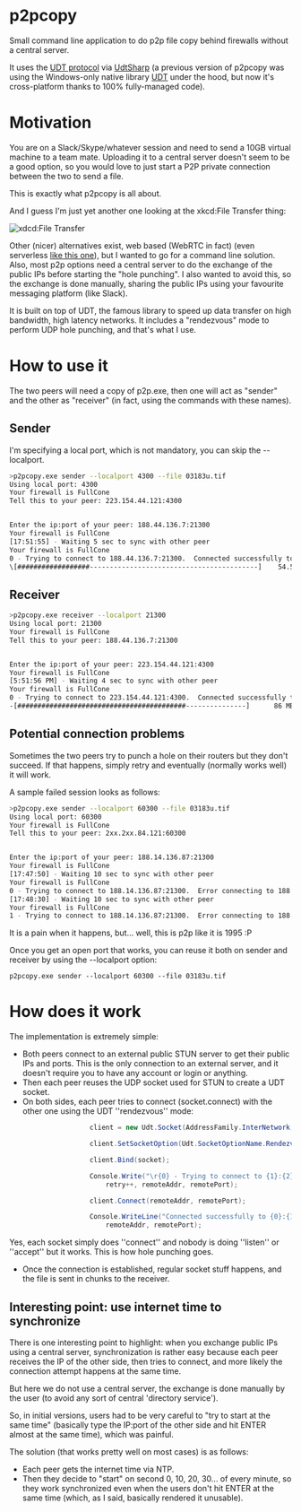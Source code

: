 # p2pcopy

Small command line application to do p2p file copy behind firewalls without a central server.

It uses the [UDT protocol](https://en.wikipedia.org/wiki/UDP-based_Data_Transfer_Protocol) via [UdtSharp](https://github.com/PlasticSCM/UdtSharp) (a previous version of p2pcopy was using the Windows-only native library [UDT](http://udt.sourceforge.net) under the hood, but now it's cross-platform thanks to 100% fully-managed code).

# Motivation

You are on a Slack/Skype/whatever session and need to send a 10GB virtual machine to a team mate. Uploading it to a central server doesn't seem to be a good option, so you would love to just start a P2P private connection between the two to send a file.

This is exactly what p2pcopy is all about.

And I guess I'm just yet another one looking at the xkcd:File Transfer thing:

![xdcd:File Transfer](http://imgs.xkcd.com/comics/file_transfer.png)

Other (nicer) alternatives exist, web based (WebRTC in fact) (even serverless [like this one](http://blog.printf.net/articles/2013/05/17/webrtc-without-a-signaling-server)), but I wanted to go for a command line solution. Also, most p2p options need a central server to do the exchange of the public IPs before starting the "hole punching". I also wanted to avoid this, so the exchange is done manually, sharing the public IPs using your favourite messaging platform (like Slack).

It is built on top of UDT, the famous library to speed up data transfer on high bandwidth, high latency networks. It includes a "rendezvous" mode to perform UDP hole punching, and that's what I use.

# How to use it

The two peers will need a copy of p2p.exe, then one will act as "sender" and the other as "receiver" (in fact, using the commands with these names).

## Sender

I'm specifying a local port, which is not mandatory, you can skip the --localport.

```bash
>p2pcopy.exe sender --localport 4300 --file 03183u.tif
Using local port: 4300
Your firewall is FullCone
Tell this to your peer: 223.154.44.121:4300


Enter the ip:port of your peer: 188.44.136.7:21300
Your firewall is FullCone
[17:51:55] - Waiting 5 sec to sync with other peer
Your firewall is FullCone
0 - Trying to connect to 188.44.136.7:21300.  Connected successfully to 188.44.136.7:21300
\[##################------------------------------------------]    54.5 MB / 181.64 MB.  569.47 KB/s
```

## Receiver

```bash
>p2pcopy.exe receiver --localport 21300
Using local port: 21300
Your firewall is FullCone
Tell this to your peer: 188.44.136.7:21300


Enter the ip:port of your peer: 223.154.44.121:4300
Your firewall is FullCone
[5:51:56 PM] - Waiting 4 sec to sync with other peer
Your firewall is FullCone
0 - Trying to connect to 223.154.44.121:4300.  Connected successfully to 223.154.44.121:4300
-[##########################################---------------]      86 MB / 181.64 MB.     688 KB/s

```

## Potential connection problems

Sometimes the two peers try to punch a hole on their routers but they don't succeed. If that happens, simply retry and eventually (normally works well) it will work.

A sample failed session looks as follows:

```bash
>p2pcopy.exe sender --localport 60300 --file 03183u.tif
Using local port: 60300
Your firewall is FullCone
Tell this to your peer: 2xx.2xx.84.121:60300


Enter the ip:port of your peer: 188.14.136.87:21300
Your firewall is FullCone
[17:47:50] - Waiting 10 sec to sync with other peer
Your firewall is FullCone
0 - Trying to connect to 188.14.136.87:21300.  Error connecting to 188.14.136.87:21300. Connection setup failure: connection time out. UDT Error Code: 1001
[17:48:30] - Waiting 10 sec to sync with other peer
Your firewall is FullCone
1 - Trying to connect to 188.14.136.87:21300.  Error connecting to 188.14.136.87:21300. Connection setup failure: connection time out. UDT Error Code: 1001
```

It is a pain when it happens, but... well, this is p2p like it is 1995 :P

Once you get an open port that works, you can reuse it both on sender and receiver by using the --localport option:

`p2pcopy.exe sender --localport 60300 --file 03183u.tif`

# How does it work

The implementation is extremely simple:

- Both peers connect to an external public STUN server to get their public IPs and ports. This is the only connection to an external server, and it doesn't require you to have any account or login or anything.
- Then each peer reuses the UDP socket used for STUN to create a UDT socket.
- On both sides, each peer tries to connect (socket.connect) with the other one using the UDT ''rendezvous'' mode:

```csharp
                    client = new Udt.Socket(AddressFamily.InterNetwork, SocketType.Stream);

                    client.SetSocketOption(Udt.SocketOptionName.Rendezvous, true);

                    client.Bind(socket);

                    Console.Write("\r{0} - Trying to connect to {1}:{2}.  ",
                        retry++, remoteAddr, remotePort);

                    client.Connect(remoteAddr, remotePort);

                    Console.WriteLine("Connected successfully to {0}:{1}",
                        remoteAddr, remotePort);
```

Yes, each socket simply does ''connect'' and nobody is doing ''listen'' or ''accept'' but it works. This is how hole punching goes.

- Once the connection is established, regular socket stuff happens, and the file is sent in chunks to the receiver.

## Interesting point: use internet time to synchronize

There is one interesting point to highlight: when you exchange public IPs using a central server, synchronization is rather easy because each peer receives the IP of the other side, then tries to connect, and more likely the connection attempt happens at the same time.

But here we do not use a central server, the exchange is done manually by the user (to avoid any sort of central 'directory service').

So, in initial versions, users had to be very careful to "try to start at the same time" (basically type the IP:port of the other side and hit ENTER almost at the same time), which was painful.

The solution (that works pretty well on most cases) is as follows:

- Each peer gets the internet time via NTP.
- Then they decide to "start" on second 0, 10, 20, 30... of every minute, so they work synchronized even when the users don't hit ENTER at the same time (which, as I said, basically rendered it unusable).
